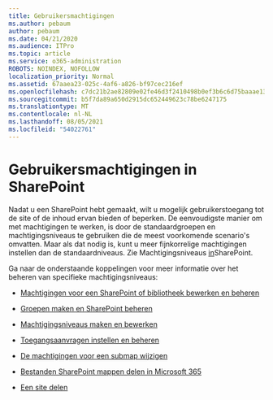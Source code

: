 ```yaml
---
title: Gebruikersmachtigingen
ms.author: pebaum
author: pebaum
ms.date: 04/21/2020
ms.audience: ITPro
ms.topic: article
ms.service: o365-administration
ROBOTS: NOINDEX, NOFOLLOW
localization_priority: Normal
ms.assetid: 67aaea23-025c-4af6-a826-bf97cec216ef
ms.openlocfilehash: c7dc21b2ae82809e02fe46d3f2410498b0ef3b6c6d75baaae1361b29a4d387d6
ms.sourcegitcommit: b5f7da89a650d2915dc652449623c78be6247175
ms.translationtype: MT
ms.contentlocale: nl-NL
ms.lasthandoff: 08/05/2021
ms.locfileid: "54022761"
---
```

# <a name="user-permissions-in-sharepoint"></a>Gebruikersmachtigingen in SharePoint

Nadat u een SharePoint hebt gemaakt, wilt u mogelijk gebruikerstoegang tot de site of de inhoud ervan bieden of beperken. De eenvoudigste manier om met machtigingen [](https://docs.microsoft.com/sharepoint/default-sharepoint-groups) te werken, is door de standaardgroepen en machtigingsniveaus te gebruiken die de meest voorkomende scenario's omvatten. Maar als dat nodig is, kunt u meer fijnkorrelige machtigingen instellen dan de standaardniveaus. Zie Machtigingsniveaus [in](https://docs.microsoft.com/sharepoint/understanding-permission-levels)SharePoint.

Ga naar de onderstaande koppelingen voor meer informatie over het beheren van specifieke machtigingsniveaus:

- [Machtigingen voor een SharePoint of bibliotheek bewerken en beheren](https://support.office.com/article/customize-permissions-for-a-sharepoint-list-or-library-02d770f3-59eb-4910-a608-5f84cc297782)

- [Groepen maken en SharePoint beheren](https://docs.microsoft.com/sharepoint/customize-sharepoint-site-permissions)

- [Machtigingsniveaus maken en bewerken](https://docs.microsoft.com/sharepoint/how-to-create-and-edit-permission-levels)

- [Toegangsaanvragen instellen en beheren](https://support.office.com/article/set-up-and-manage-access-requests-94b26e0b-2822-49d4-929a-8455698654b3)

- [De machtigingen voor een submap wijzigen](https://support.office.com/article/change-the-permissions-on-a-subfolder-5427bd7c-f20a-4f75-8cf2-5359dd45a1a6)

- [Bestanden SharePoint mappen delen in Microsoft 365](https://support.office.com/article/share-sharepoint-files-or-folders-1fe37332-0f9a-4719-970e-d2578da4941c)

- [Een site delen](https://support.office.com/article/share-a-site-958771a8-d041-4eb8-b51c-afea2eae3658)
